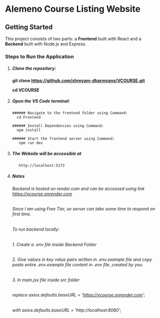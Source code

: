 # Alemeno Course Listing Website

## Getting Started

This project consists of two parts: a **Frontend** built with React and a **Backend** built with Node.js and Express.

### Steps to Run the Application

1. ##### Clone the repository:
   
   **git clone https://github.com/shreyam-dharmvans/VCOURSE.git**

   **cd VCOURSE**
   

2. ##### Open the VS Code terminal:

       ###### Navigate to the frontend folder using Command:
         cd Frontend

       ###### Install Dependencies using Command:
         npm install

       ###### Start the frontend server using Command:
          npm run dev

5. ##### The Website will be accessible at 
          http://localhost:5173 

6. ##### Notes

    ###### Backend is hosted on render.com and can be accessed using link https://vcourse.onrender.com
    ###### Since I am using Free Tier, so server can take some time to respond on first time.
    ###### To run backend locally:
    ###### 1. Create a .env file inside Backend Folder
    
    ###### 2. Give values in key value pairs written in .env.example file and copy paste entire .env.example file content in .env file ,created by you.

    ###### 3. In main.jsx file inside src folder
    ######    replace  axios.defaults.baseURL = 'https://vcourse.onrender.com'; 
    ######    with axios.defaults.baseURL = 'http://localhost:8080';
 
       

   
